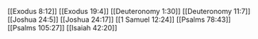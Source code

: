 [[Exodus 8:12]]
[[Exodus 19:4]]
[[Deuteronomy 1:30]]
[[Deuteronomy 11:7]]
[[Joshua 24:5]]
[[Joshua 24:17]]
[[1 Samuel 12:24]]
[[Psalms 78:43]]
[[Psalms 105:27]]
[[Isaiah 42:20]]
